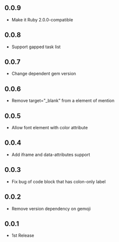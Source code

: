 ## 0.0.9
* Make it Ruby 2.0.0-compatible

## 0.0.8
* Support gapped task list

## 0.0.7
* Change dependent gem version

## 0.0.6
* Remove target="_blank" from a element of mention

## 0.0.5
* Allow font element with color attribute

## 0.0.4
* Add iframe and data-attributes support

## 0.0.3
* Fix bug of code block that has colon-only label

## 0.0.2
* Remove version dependency on gemoji

## 0.0.1
* 1st Release
